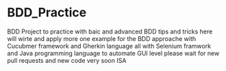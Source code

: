 # BDD_Practice
BDD Project to practice with baic and advanced BDD tips and tricks
here will wirte and apply more one example for the BDD approache with Cucubmer framework and Gherkin language all with Selenium framwork and Java programming language to automate GUI level
please wait for new pull requests and new code very soon ISA
